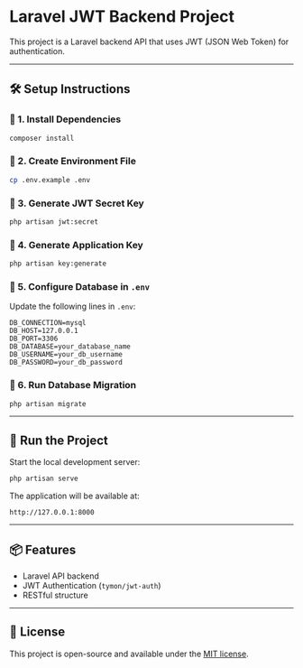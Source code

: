 # Laravel JWT Backend Project

This project is a Laravel backend API that uses JWT (JSON Web Token) for authentication.

---

## 🛠️ Setup Instructions

### 🔹 1. Install Dependencies
```bash
composer install
```

### 🔹 2. Create Environment File
```bash
cp .env.example .env
```

### 🔹 3. Generate JWT Secret Key
```bash
php artisan jwt:secret
```

### 🔹 4. Generate Application Key
```bash
php artisan key:generate
```

### 🔹 5. Configure Database in `.env`

Update the following lines in `.env`:

```env
DB_CONNECTION=mysql
DB_HOST=127.0.0.1
DB_PORT=3306
DB_DATABASE=your_database_name
DB_USERNAME=your_db_username
DB_PASSWORD=your_db_password
```

### 🔹 6. Run Database Migration
```bash
php artisan migrate
```

---

## 🚀 Run the Project

Start the local development server:

```bash
php artisan serve
```

The application will be available at:

```
http://127.0.0.1:8000
```

---

## 📦 Features

- Laravel API backend
- JWT Authentication (`tymon/jwt-auth`)
- RESTful structure

---

## 📝 License

This project is open-source and available under the [MIT license](LICENSE).
